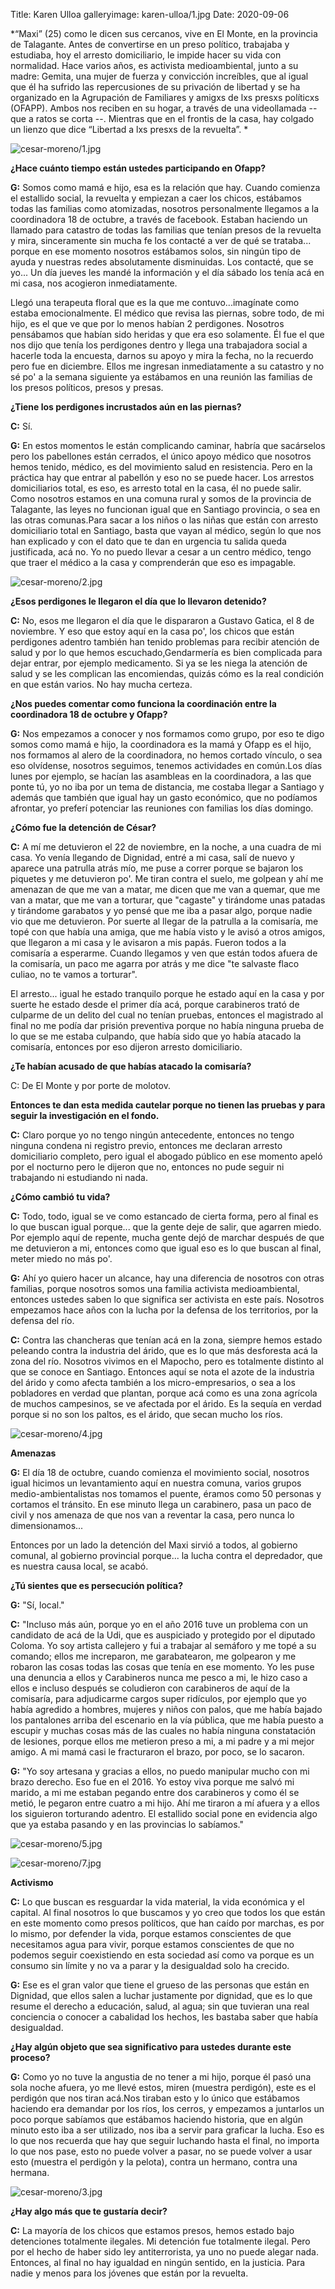 Title: Karen Ulloa
galleryimage: karen-ulloa/1.jpg
Date: 2020-09-06

*“Maxi” (25) como le dicen sus cercanos, vive en El Monte, en la provincia de Talagante. Antes de convertirse en un preso político, trabajaba y estudiaba, hoy el arresto domiciliario, le impide hacer su vida con normalidad. Hace varios años, es activista medioambiental, junto a su madre: Gemita, una mujer de fuerza y convicción increíbles, que al igual que él ha sufrido las repercusiones de su privación de libertad y se ha organizado en la Agrupación de Familiares y amigxs de lxs presxs políticxs (OFAPP). Ambos nos reciben en su hogar, a través de una videollamada -- que a ratos se corta --. Mientras que en el frontis de la casa, hay colgado un lienzo que dice “Libertad a lxs presxs de la revuelta”. *

![cesar-moreno/1.jpg](./images/cesar-moreno/1.jpg)

**¿Hace cuánto tiempo están ustedes participando en Ofapp?**

**G:** Somos como mamá e hijo, esa es la relación que hay. Cuando comienza el estallido social, la revuelta y empiezan a caer los chicos, estábamos todas las familias como atomizadas, nosotros personalmente llegamos a la coordinadora 18 de octubre, a través de facebook. Estaban haciendo un llamado para catastro de todas las familias que tenían presos de la revuelta y mira, sinceramente sin mucha fe los contacté a ver de qué se trataba... porque en ese momento nosotros estábamos solos, sin ningún tipo de ayuda y nuestras redes absolutamente disminuidas. Los contacté, que se yo... Un día jueves les mandé la información y el día sábado los tenía acá en mi casa, nos acogieron inmediatamente.

Llegó una terapeuta floral que es la que me contuvo...imagínate como estaba emocionalmente. El médico que revisa las piernas, sobre todo, de mi hijo, es el que ve que por lo menos habían 2 perdigones. Nosotros pensábamos que habían sido heridas y que  era eso solamente. Él fue el que nos dijo que tenía los perdigones dentro y llega una trabajadora social a hacerle toda la encuesta, darnos su apoyo y mira la fecha, no la recuerdo pero fue en diciembre. Ellos me ingresan inmediatamente a su catastro y no sé po' a la semana siguiente ya estábamos en una reunión las familias de los presos políticos, presos y presas.

**¿Tiene los perdigones incrustados aún en las piernas?**

**C:** Sí.

**G:** En estos momentos le están complicando caminar, habría que sacárselos pero los pabellones están cerrados, el único apoyo médico que nosotros hemos tenido, médico, es del movimiento salud en resistencia. Pero en la práctica hay que entrar al pabellón y eso no se puede hacer. Los arrestos domiciliarios total, es eso, es arresto total en la casa, él no puede salir. Como nosotros estamos en una comuna rural y somos de la provincia de Talagante, las leyes no funcionan igual que en Santiago provincia, o sea en las otras comunas.Para sacar a los niños o las niñas que están con arresto domiciliario total en Santiago, basta que vayan al médico, según lo que nos han explicado y con el dato que te dan en urgencia tu salida queda justificada, acá no. Yo no puedo llevar a cesar a un centro médico, tengo que traer el médico a la casa y comprenderán que eso es impagable. 

![cesar-moreno/2.jpg](./images/cesar-moreno/2.jpg)

**¿Esos perdigones le llegaron el día que lo llevaron detenido?**

**C:** No, esos me llegaron el día que le dispararon a Gustavo Gatica, el 8 de noviembre. Y eso que estoy aquí en la casa po', los chicos que están perdigones adentro también han tenido problemas para recibir atención de salud y por lo que hemos escuchado,Gendarmería es bien complicada para dejar entrar, por ejemplo medicamento. Si ya se les niega la atención de salud y se les complican las encomiendas, quizás cómo es la real condición en que están varios. No hay mucha certeza.

**¿Nos puedes comentar como funciona la coordinación entre la coordinadora 18 de octubre y Ofapp?**

**G:** Nos empezamos a conocer y nos formamos como grupo, por eso te digo somos como mamá e hijo, la coordinadora es  la mamá y Ofapp es el hijo, nos formamos al alero de la coordinadora, no hemos cortado vínculo, o sea eso olvídense, nosotros seguimos, tenemos actividades en común.Los días lunes por ejemplo, se hacían las asambleas en la coordinadora, a las que ponte tú, yo no iba por un tema de distancia, me costaba llegar a Santiago y además que también que igual hay un gasto económico, que no podíamos afrontar, yo preferí potenciar las reuniones con familias los días domingo.

**¿Cómo fue la detención de César?**

**C:** A mí me detuvieron el 22 de noviembre, en la noche, a una cuadra de mi casa. Yo venía llegando de Dignidad, entré a mi casa, salí de nuevo y aparece una patrulla atrás mío, me puse a correr porque se bajaron los piquetes y me detuvieron po'. Me tiran contra el suelo, me golpean y ahí me amenazan de que me van a matar, me dicen que me van a quemar, que me van a matar, que me van a torturar, que "cagaste" y tirándome unas patadas y tirándome garabatos y yo pensé que me iba a pasar algo, porque nadie vio que me detuvieron. Por suerte al llegar de la patrulla a la comisaría, me topé con  que había una amiga, que me había visto y le avisó a otros amigos, que llegaron a mi casa y le avisaron a mis papás. Fueron todos a la comisaría a esperarme. Cuando llegamos y ven que están todos afuera de la comisaría, un paco me agarra por atrás y me dice "te salvaste flaco culiao, no te vamos a torturar". 

El arresto... igual he estado tranquilo porque he estado aquí en la casa y por suerte he estado desde el primer día acá, porque carabineros trató de culparme de un delito del cual no tenían pruebas, entonces el magistrado al final no me podía dar prisión preventiva porque no había ninguna prueba de lo que se me estaba culpando, que había sido que yo había atacado la comisaría, entonces por eso dijeron arresto domiciliario.

**¿Te habían acusado de que habías atacado la comisaría?**

C: De El Monte y por porte de molotov.

**Entonces te dan esta medida cautelar porque no tienen las pruebas y para seguir la investigación en el fondo.**

**C:** Claro porque yo no tengo ningún antecedente, entonces no tengo ninguna condena ni registro previo, entonces me declaran arresto domiciliario completo, pero igual el abogado público en ese momento apeló por el nocturno pero le dijeron que no, entonces no pude seguir ni trabajando ni estudiando ni nada.

**¿Cómo cambió tu vida?**

**C:** Todo, todo, igual se ve como estancado de cierta forma, pero al final es lo que buscan igual porque... que la gente deje de salir, que agarren miedo. Por ejemplo aquí de repente, mucha gente dejó de marchar después de que me detuvieron a mi, entonces como que igual  eso es lo que buscan al final, meter miedo no más po'.

**G:** Ahí yo quiero hacer un alcance, hay una diferencia de nosotros con otras familias, porque nosotros somos una familia activista medioambiental, entonces ustedes saben  lo que significa ser activista en este país. Nosotros empezamos hace años con la lucha por la defensa de los territorios, por la defensa del río.

**C:** Contra las chancheras que tenían acá en la zona, siempre hemos estado peleando contra la industria del árido, que es lo que más desforesta acá la zona del río. Nosotros vivimos en el Mapocho, pero es totalmente distinto al que se conoce en Santiago.  Entonces aquí se nota el azote de la industria del árido y como afecta también a los micro-empresarios, o sea a los pobladores en verdad que plantan, porque acá como es una zona agrícola de muchos campesinos, se ve afectada por el árido. Es la sequía en verdad porque si no son los paltos, es el árido, que secan mucho los ríos.

![cesar-moreno/4.jpg](./images/cesar-moreno/4.jpg)

**Amenazas**

**G:** El día 18 de octubre, cuando comienza el movimiento social, nosotros igual hicimos un levantamiento aquí en nuestra comuna, varios grupos medio-ambientalistas nos tomamos el puente, éramos como 50 personas y cortamos el tránsito. En ese minuto llega un carabinero, pasa un paco de civil y nos amenaza de que nos van a reventar la casa, pero nunca lo dimensionamos...

Entonces por un lado la detención del Maxi sirvió a todos, al gobierno comunal, al gobierno provincial porque... la lucha contra el depredador, que es nuestra causa local, se acabó.

**¿Tú sientes que es persecución política?**

**G:** "Sí, local."

**C:** "Incluso más aún, porque yo en el año 2016 tuve un problema con un candidato de acá de la Udi, que es auspiciado y protegido por el diputado Coloma. Yo soy artista callejero y fui a trabajar al semáforo y me topé a su comando; ellos me increparon, me garabatearon, me golpearon y me robaron las cosas todas las cosas que tenía en ese momento. Yo les puse una denuncia a ellos y Carabineros nunca me pesco a mi, le hizo caso a ellos e incluso después se coludieron con carabineros de aquí de la comisaría, para adjudicarme cargos super ridículos, por ejemplo que yo había agredido a hombres, mujeres y niños con palos, que me había bajado los pantalones arriba del escenario en la vía pública, que me había puesto a escupir y muchas cosas más de las cuales no había ninguna constatación de lesiones, porque ellos me metieron preso a mi, a mi padre y a mi mejor amigo. A mi mamá casi le fracturaron el brazo, por poco, se lo sacaron.

**G:** "Yo soy artesana y gracias a ellos, no puedo manipular mucho con mi brazo derecho. Eso fue en el 2016. Yo estoy viva porque me salvó mi marido, a mi me estaban pegando entre dos carabineros y como él se metió, le pegaron entre cuatro a mi hijo. Ahí me tiraron a mí afuera y a ellos los siguieron torturando adentro. El estallido social pone en evidencia algo que ya estaba pasando y en las provincias lo sabíamos."

![cesar-moreno/5.jpg](./images/cesar-moreno/5.jpg)

![cesar-moreno/7.jpg](./images/cesar-moreno/7.jpg)

**Activismo**

**C:** Lo que buscan es resguardar la vida material, la vida económica y el capital. Al final nosotros lo que buscamos y yo creo que todos los que están en este momento como presos políticos, que han caído por marchas, es por lo mismo, por defender la vida, porque estamos conscientes de que necesitamos agua para vivir, porque estamos conscientes de que no podemos seguir coexistiendo en esta sociedad así como va porque es un consumo sin límite y no va a parar y la desigualdad solo ha crecido.

**G:** Ese es el gran valor que tiene el grueso de las personas que están en Dignidad, que ellos salen a luchar justamente por dignidad, que es lo que resume el derecho a educación, salud, al agua; sin que tuvieran una real conciencia o conocer a cabalidad los hechos, les bastaba saber que había desigualdad. 

**¿Hay algún objeto que sea significativo para ustedes durante este proceso?**

**G:** Como yo no tuve la angustia de no tener a mi hijo, porque él pasó una sola noche afuera, yo me llevé estos, miren (muestra perdigón), este es el perdigón que nos tiran acá.Nos tiraban esto y lo único que estábamos haciendo era demandar por los ríos, los cerros, y empezamos a juntarlos un poco porque sabíamos que estábamos haciendo historia, que en algún minuto esto iba a ser utilizado, nos iba a servir para graficar la lucha. Eso es lo que nos recuerda que hay que seguir luchando hasta el final, no importa lo que nos pase, esto no puede volver a pasar, no se puede volver a usar esto (muestra el perdigón y la pelota), contra un hermano, contra una hermana.

![cesar-moreno/3.jpg](./images/cesar-moreno/3.jpg)

**¿Hay algo más que te gustaría decir?**

**C:** La mayoría de los chicos que estamos presos, hemos estado bajo detenciones totalmente ilegales. Mi detención fue totalmente ilegal. Pero por el hecho de haber sido ley antiterrorista, ya uno no puede alegar nada. Entonces, al final no hay igualdad en ningún sentido, en la justicia. Para nadie y menos para los jóvenes que están por la revuelta.
